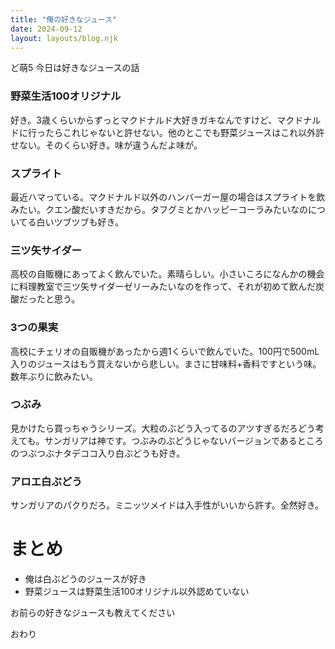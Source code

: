 ```yaml
---
title: "俺の好きなジュース"
date: 2024-09-12
layout: layouts/blog.njk
---
```

<p>ど萌5 今日は好きなジュースの話</p>

<h3>野菜生活100オリジナル</h3>

<p>好き。3歳くらいからずっとマクドナルド大好きガキなんですけど、マクドナルドに行ったらこれじゃないと許せない。他のとこでも野菜ジュースはこれ以外許せない。そのくらい好き。味が違うんだよ味が。</p>

<h3>スプライト</h3>

<p>最近ハマっている。マクドナルド以外のハンバーガー屋の場合はスプライトを飲みたい。クエン酸だいすきだから。タフグミとかハッピーコーラみたいなのについてる白いツブツブも好き。</p>

<h3>三ツ矢サイダー</h3>

<p>高校の自販機にあってよく飲んでいた。素晴らしい。小さいころになんかの機会に料理教室で三ツ矢サイダーゼリーみたいなのを作って、それが初めて飲んだ炭酸だったと思う。</p>

<h3>3つの果実</h3>

<p>高校にチェリオの自販機があったから週1くらいで飲んでいた。100円で500mL入りのジュースはもう買えないから悲しい。まさに甘味料+香料ですという味。数年ぶりに飲みたい。</p>

<h3>つぶみ</h3>

<p>見かけたら買っちゃうシリーズ。大粒のぶどう入ってるのアツすぎるだろどう考えても。サンガリアは神です。つぶみのぶどうじゃないバージョンであるところのつぶつぶナタデココ入り白ぶどうも好き。</p>

<h3>アロエ白ぶどう</h3>

<p>サンガリアのパクりだろ。ミニッツメイドは入手性がいいから許す。全然好き。</p>

<h1>まとめ</h1>

<ul>
<li>俺は白ぶどうのジュースが好き</li>
<li>野菜ジュースは野菜生活100オリジナル以外認めていない</li>
</ul>


<p>お前らの好きなジュースも教えてください</p>

<p>おわり</p>
